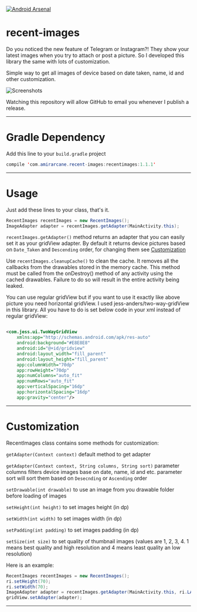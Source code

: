 [![Android Arsenal](https://img.shields.io/badge/Android%20Arsenal-recent--images-green.svg?style=true)](https://android-arsenal.com/details/1/3622)
# recent-images

Do you noticed the new feature of Telegram or Instagram?! They show your latest images when you try to attach or post a picture.
So I developed this library the same with lots of customization.

Simple way to get all images of device based on date taken, name, id and other customization.

![Screenshots](https://raw.githubusercontent.com/amirarcane/recent-images/master/demo/Screenshot_2015-10-31-15-40-49.png)

Watching this repository will allow GitHub to email you whenever I publish a release.

---
# Gradle Dependency

Add this line to your `build.gradle` project

```java
compile 'com.amirarcane.recent-images:recentimages:1.1.1'
```
---
# Usage

Just add these lines to your class, that's it.

```java
RecentImages recentImages = new RecentImages();
ImageAdapter adapter = recentImages.getAdapter(MainActivity.this);
```
`recentImages.getAdapter()` method returns an adapter that you can easily set it as your gridView adapter. By default it returns device pictures based on `Date_Taken` and `Descending` order, for changing them see [Customization](https://github.com/amirarcane/recent-images/#customization)

Use `recentImages.cleanupCache()` to clean the cache.
It removes all the callbacks from the drawables stored in the memory cache.
This method must be called from the onDestroy() method of any activity using the cached drawables.
Failure to do so will result in the entire activity being leaked.

You can use regular gridView but if you want to use it exactly like above picture you need horizontal gridView.
I used jess-anders/two-way-gridView in this library. All you have to do is set below code in your xml instead of regular gridView:

```xml

<com.jess.ui.TwoWayGridView
    xmlns:app="http://schemas.android.com/apk/res-auto"
    android:background="#E8E8E8"
    android:id="@+id/gridview"
    android:layout_width="fill_parent"
    android:layout_height="fill_parent"
    app:columnWidth="70dp"
    app:rowHeight="70dp"
    app:numColumns="auto_fit"
    app:numRows="auto_fit"
    app:verticalSpacing="16dp"
    app:horizontalSpacing="16dp"
    app:gravity="center"/>

```
---
# Customization

RecentImages class contains some methods for customization:

`getAdapter(Context context)` default method to get adapter

`getAdapter(Context context, String columns, String sort)` parameter columns filters device images base on date, name, id and etc. parameter sort will sort them based on `Desecnding` or `Ascending` order

`setDrawable(int drawable)` to use an image from you drawable folder before loading of images

`setHeight(int height)` to set images height (in dp)

`setWidth(int width)` to set images width (in dp)

`setPadding(int padding)` to set images padding (in dp)

`setSize(int size)` to set quality of thumbnail images (values are 1, 2, 3, 4. 1 means best quality and high resolution and 4 means least quality an low resolution)

Here is an example:

```java
RecentImages recentImages = new RecentImages();
ri.setHeight(70);
ri.setWidth(70);
ImageAdapter adapter = recentImages.getAdapter(MainActivity.this, ri.LATITUDE, ri.ASCENDING);
gridView.setAdapter(adapter);
```

---
